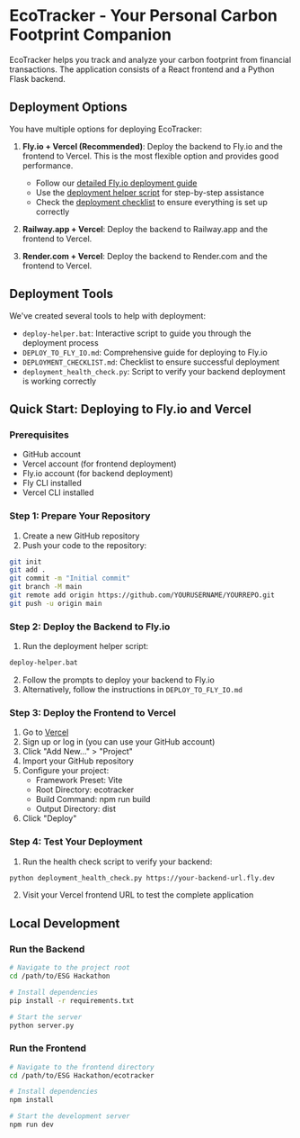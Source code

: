 # EcoTracker - Your Personal Carbon Footprint Companion

EcoTracker helps you track and analyze your carbon footprint from financial transactions. The application consists of a React frontend and a Python Flask backend.

## Deployment Options

You have multiple options for deploying EcoTracker:

1. **Fly.io + Vercel (Recommended)**: Deploy the backend to Fly.io and the frontend to Vercel. This is the most flexible option and provides good performance.
   - Follow our [detailed Fly.io deployment guide](./DEPLOY_TO_FLY_IO.md)
   - Use the [deployment helper script](./deploy-helper.bat) for step-by-step assistance
   - Check the [deployment checklist](./DEPLOYMENT_CHECKLIST.md) to ensure everything is set up correctly

2. **Railway.app + Vercel**: Deploy the backend to Railway.app and the frontend to Vercel.

3. **Render.com + Vercel**: Deploy the backend to Render.com and the frontend to Vercel.

## Deployment Tools

We've created several tools to help with deployment:

- `deploy-helper.bat`: Interactive script to guide you through the deployment process
- `DEPLOY_TO_FLY_IO.md`: Comprehensive guide for deploying to Fly.io
- `DEPLOYMENT_CHECKLIST.md`: Checklist to ensure successful deployment
- `deployment_health_check.py`: Script to verify your backend deployment is working correctly

## Quick Start: Deploying to Fly.io and Vercel

### Prerequisites
- GitHub account
- Vercel account (for frontend deployment)
- Fly.io account (for backend deployment)
- Fly CLI installed
- Vercel CLI installed

### Step 1: Prepare Your Repository
1. Create a new GitHub repository
2. Push your code to the repository:
```bash
git init
git add .
git commit -m "Initial commit"
git branch -M main
git remote add origin https://github.com/YOURUSERNAME/YOURREPO.git
git push -u origin main
```

### Step 2: Deploy the Backend to Fly.io
1. Run the deployment helper script:
```bash
deploy-helper.bat
```
2. Follow the prompts to deploy your backend to Fly.io
3. Alternatively, follow the instructions in `DEPLOY_TO_FLY_IO.md`

### Step 3: Deploy the Frontend to Vercel
1. Go to [Vercel](https://vercel.com/)
2. Sign up or log in (you can use your GitHub account)
3. Click "Add New..." > "Project"
4. Import your GitHub repository
5. Configure your project:
   - Framework Preset: Vite
   - Root Directory: ecotracker
   - Build Command: npm run build
   - Output Directory: dist
6. Click "Deploy"

### Step 4: Test Your Deployment
1. Run the health check script to verify your backend:
```bash
python deployment_health_check.py https://your-backend-url.fly.dev
```
2. Visit your Vercel frontend URL to test the complete application

## Local Development

### Run the Backend
```bash
# Navigate to the project root
cd /path/to/ESG Hackathon

# Install dependencies
pip install -r requirements.txt

# Start the server
python server.py
```

### Run the Frontend
```bash
# Navigate to the frontend directory
cd /path/to/ESG Hackathon/ecotracker

# Install dependencies
npm install

# Start the development server
npm run dev
```
